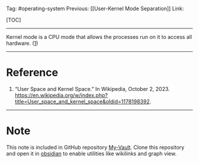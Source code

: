Tag: #operating-system 
Previous: [[User-Kernel Mode Separation]]
Link: 

[TOC]

---

Kernel mode is a CPU mode that allows the processes run on it to access all hardware. (<u>1</u>)

---

# Reference

1. “User Space and Kernel Space.” In Wikipedia, October 2, 2023. https://en.wikipedia.org/w/index.php?title=User_space_and_kernel_space&oldid=1178198392.

---

# Note

This note is included in GitHub repository [My-Vault](https://github.com/LittleD3092/My-Vault.git). Clone this repository and open it in [obsidian](https://obsidian.md/) to enable utilities like wikilinks and graph view.